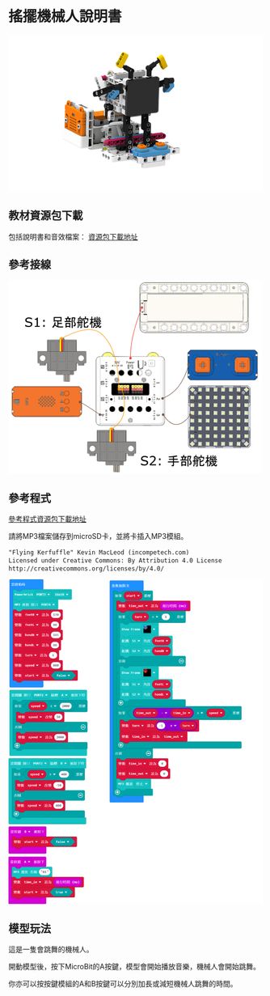 # 搖擺機械人說明書

![](./instruction1/05_dancing.png)

## 教材資源包下載

包括說明書和音效檔案： [資源包下載地址](https://bit.ly/Powerbrick10in1BuildingGuide)

## 參考接線

![](./instruction1/05_dancingcon.png)

## 參考程式

[參考程式資源包下載地址](https://bit.ly/Powerbrick10in1ModelsHex)

請將MP3檔案儲存到microSD卡，並將卡插入MP3模組。


    "Flying Kerfuffle" Kevin MacLeod (incompetech.com)
    Licensed under Creative Commons: By Attribution 4.0 License
    http://creativecommons.org/licenses/by/4.0/

![](./instruction1/05_dancingcode.png)

## 模型玩法

這是一隻會跳舞的機械人。

開動模型後，按下MicroBit的A按鍵，模型會開始播放音樂，機械人會開始跳舞。

你亦可以按按鍵模組的A和B按鍵可以分別加長或減短機械人跳舞的時間。
